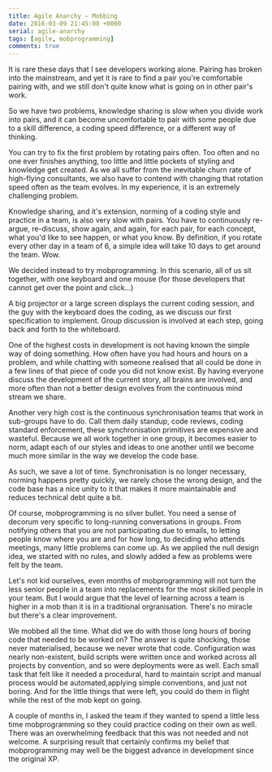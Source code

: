 ```yaml
---
title: Agile Anarchy – Mobbing
date: 2016-03-09 21:45:00 +0000
serial: agile-anarchy
tags: [agile, mobprogramming]
comments: true
---
```


It is rare these days that I see developers working alone. Pairing has broken into the mainstream, and yet it is rare to find a pair you're comfortable pairing with, and we still don't quite know what is going on in other pair's work.

So we have two problems, knowledge sharing is slow when you divide work into pairs, and it can become uncomfortable to pair with some people due to a skill difference, a coding speed difference, or a different way of thinking.

You can try to fix the first problem by rotating pairs often. Too often and no one ever finishes anything, too little and little pockets of styling and knowledge get created. As we all suffer from the inevitable churn rate of high-flying consultants, we also have to contend with changing that rotation speed often as the team evolves. In my experience, it is an extremely challenging problem.

Knowledge sharing, and it's extension, norming of a coding style and practice in a team, is also very slow with pairs. You have to continuously re-argue, re-discuss, show again, and again, for each pair, for each concept, what you'd like to see happen, or what you know. By definition, if you rotate every other day in a team of 6, a simple idea will take 10 days to get around the team. Wow.

We decided instead to try mobprogramming. In this scenario, all of us sit together, with one keyboard and one mouse (for those developers that cannot get over the point and click...)

A big projector or a large screen displays the current coding session, and the guy with the keyboard does the coding, as we discuss our first specification to implement. Group discussion is involved at each step, going back and forth to the whiteboard.

One of the highest costs in development is not having known the simple way of doing something. How often have you had hours and hours on a problem, and while chatting with someone realised that all could be done in a few lines of that piece of code you did not know exist. By having everyone discuss the development of the current story, all brains are involved, and more often than not a better design evolves from the continuous mind stream we share.

Another very high cost is the continuous synchronisation teams that work in sub-groups have to do. Call them daily standup, code reviews, coding standard enforcement, these synchronisation primitives are expensive and wasteful. Because we all work together in one group, it becomes easier to norm, adapt each of our styles and ideas to one another until we become much more similar in the way we develop the code base.

As such, we save a lot of time. Synchronisation is no longer necessary, norming happens pretty quickly, we rarely chose the wrong design, and the code base has a nice unity to it that makes it more maintainable and reduces technical debt quite a bit.

Of course, mobprogramming is no silver bullet. You need a sense of decorum very specific to long-running conversations in groups. From notifying others that you are not participating due to emails, to letting people know where you are and for how long, to deciding who attends meetings, many little problems can come up. As we applied the null design idea, we started with no rules, and slowly added a few as problems were felt by the team.

Let's not kid ourselves, even months of mobprogramming will not turn the less senior people in a team into replacements for the most skilled people in your team. But I would argue that the level of learning across a team is higher in a mob than it is in a traditional orgranisation. There's no miracle but there's a clear improvement.

We mobbed all the time. What did we do with those long hours of boring code that needed to be worked on? The answer is quite shocking, those never materialised, because we never wrote that code. Configuration was nearly non-existent, build scripts were written once and worked across all projects by convention, and so were deployments were as well. Each small task that felt like it needed a procedural, hard to maintain script and manual process would be automated,applying simple conventions, and just not boring. And for the little things that were left, you could do them in flight while the rest of the mob kept on going.

A couple of months in, I asked the team if they wanted to spend a little less time mobprogramming so they could practice coding on their own as well. There was an overwhelming feedback that this was not needed and not welcome. A surprising result that certainly confirms my belief that mobprogramming may well be the biggest advance in development since the original XP.